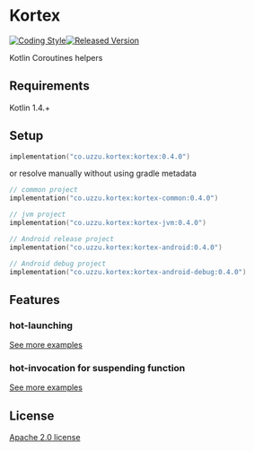 # Kortex

[![Coding Style][ktlint-img]][ktlint][![Released Version][maven-img]][maven]

Kotlin Coroutines helpers

## Requirements

Kotlin 1.4.+

## Setup

```kotlin
implementation("co.uzzu.kortex:kortex:0.4.0")
```

or resolve manually without using gradle metadata

```kotlin
// common project
implementation("co.uzzu.kortex:kortex-common:0.4.0")

// jvm project
implementation("co.uzzu.kortex:kortex-jvm:0.4.0")

// Android release project
implementation("co.uzzu.kortex:kortex-android:0.4.0")

// Android debug project
implementation("co.uzzu.kortex:kortex-android-debug:0.4.0")
```

## Features

### hot-launching

[See more examples](subprojects/core/src/jvmTest/kotlin/co/uzzu/kortex/HotLaunchJvmTest.kt)

### hot-invocation for suspending function

[See more examples](subprojects/core/src/jvmTest/kotlin/co/uzzu/kortex/HotInvocationJvmTest.kt)

## License

[Apache 2.0 license](LICENSE.txt)

[ktlint-img]: https://img.shields.io/badge/code%20style-%E2%9D%A4-FF4081.svg
[ktlint]: https://ktlint.github.io/
[maven-img]: https://img.shields.io/maven-central/v/co.uzzu.kortex/kortex.svg?maxAge=2000
[maven]: https://search.maven.org/search?q=g:co.uzzu.kortex
